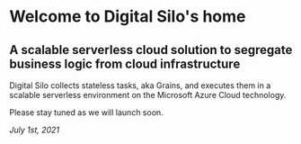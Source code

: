 # Welcome to Digital Silo's home
## A scalable serverless cloud solution to segregate business logic from cloud infrastructure

Digital Silo collects stateless tasks, aka Grains, and executes them in a scalable serverless environment on the Microsoft Azure Cloud technology. 

Please stay tuned as we will launch soon.

*July 1st, 2021*
